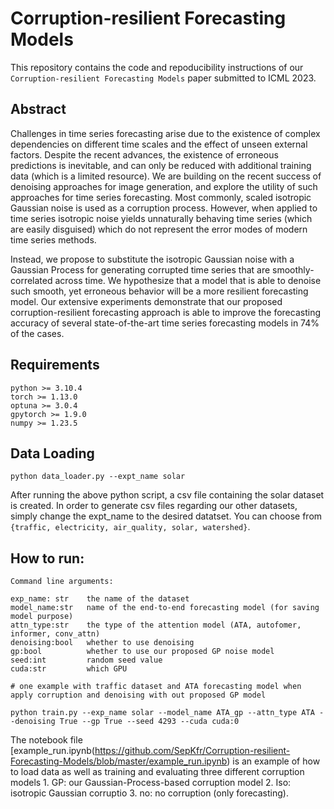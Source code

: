 # Corruption-resilient Forecasting Models

This repository contains the code and repoducibility instructions of our ```Corruption-resilient Forecasting Models``` paper submitted to ICML 2023.

## Abstract 

Challenges in time series forecasting arise due to the existence of complex dependencies on different time scales and the effect of unseen external factors. Despite the recent advances, the existence of erroneous predictions is inevitable, and can only be reduced with additional training data (which is a limited resource). We are building on the recent success of denoising approaches for image generation, and explore the utility of such approaches for time series forecasting. 
Most commonly, scaled isotropic Gaussian noise is used as a corruption process. However, when applied to time series isotropic noise yields unnaturally behaving time series (which are easily disguised) which do not represent the error modes of modern time series methods. 

Instead, we propose to substitute the isotropic Gaussian noise with a Gaussian Process for generating corrupted time series that are smoothly-correlated across time. We hypothesize that a model that is able to denoise such smooth, yet erroneous behavior will be a more resilient forecasting model.
Our extensive experiments demonstrate that our proposed corruption-resilient forecasting approach is able to improve the forecasting accuracy of several state-of-the-art time series forecasting models in 74\% of the cases. 



## Requirements

```
python >= 3.10.4
torch >= 1.13.0
optuna >= 3.0.4
gpytorch >= 1.9.0
numpy >= 1.23.5
```

## Data Loading 

```
python data_loader.py --expt_name solar
```

After running the above python script, a csv file containing the solar dataset is created. In order to generate csv files regarding our other datasets, simply change the expt_name to the desired datatset. You can choose from ```{traffic, electricity, air_quality, solar, watershed}```.

## How to run:
```
Command line arguments:

exp_name: str    the name of the dataset
model_name:str   name of the end-to-end forecasting model (for saving model purpose)
attn_type:str    the type of the attention model (ATA, autofomer, informer, conv_attn)
denoising:bool   whether to use denoising
gp:bool          whether to use our proposed GP noise model 
seed:int         random seed value
cuda:str         which GPU

# one example with traffic dataset and ATA forecasting model when apply corruption and denoising with out proposed GP model 

python train.py --exp_name solar --model_name ATA_gp --attn_type ATA --denoising True --gp True --seed 4293 --cuda cuda:0
```

The notebook file [example_run.ipynb(https://github.com/SepKfr/Corruption-resilient-Forecasting-Models/blob/master/example_run.ipynb) is an example of how to load data as well as training and evaluating three different corruption models 1. GP: our Gaussian-Process-based corruption model 2. Iso: isotropic Gaussian corruptio 3. no: no corruption (only forecasting).

## 
